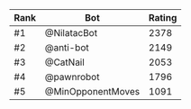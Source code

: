 Rank|Bot|Rating
---|---|---
#1|@NilatacBot|2378
#2|@anti-bot|2149
#3|@CatNail|2053
#4|@pawnrobot|1796
#5|@MinOpponentMoves|1091
